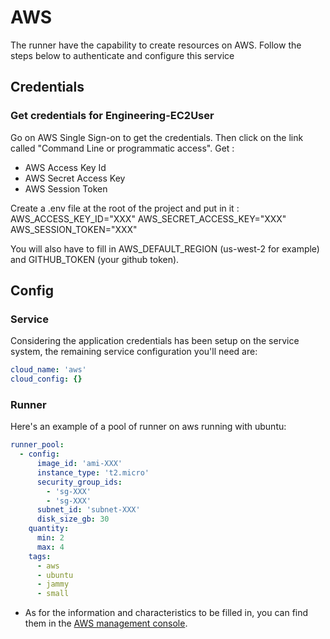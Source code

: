 # AWS

The runner have the capability to create resources on AWS. Follow the steps below to authenticate
and configure this service

## Credentials

### Get credentials for Engineering-EC2User

Go on AWS Single Sign-on to get the credentials.
Then click on the link called "Command Line or programmatic access".
Get :
- AWS Access Key Id
- AWS Secret Access Key
- AWS Session Token

Create a .env file at the root of the project and put in it :
AWS_ACCESS_KEY_ID="XXX"
AWS_SECRET_ACCESS_KEY="XXX"
AWS_SESSION_TOKEN="XXX"

You will also have to fill in AWS_DEFAULT_REGION (us-west-2 for example) and GITHUB_TOKEN (your github token).

## Config

### Service

Considering the application credentials has been setup on the service system,
the remaining service configuration you'll need are:
```yaml
cloud_name: 'aws'
cloud_config: {}
```

### Runner
Here's an example of a pool of runner on aws running with ubuntu:
```yaml
runner_pool:
  - config:
      image_id: 'ami-XXX'
      instance_type: 't2.micro'
      security_group_ids:
        - 'sg-XXX'
        - 'sg-XXX'
      subnet_id: 'subnet-XXX'
      disk_size_gb: 30
    quantity:
      min: 2
      max: 4
    tags:
      - aws
      - ubuntu
      - jammy
      - small
```

* As for the information and characteristics to be filled in, you can find them in the [AWS management console].

[AWS management console]: https://us-west-2.console.aws.amazon.com/console/home?region=us-west-2#
